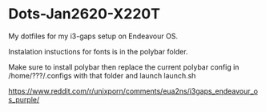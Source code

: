 # Dots-Jan2620-X220T
My dotfiles for my i3-gaps setup on Endeavour OS. 

Instalation instuctions for fonts is in the polybar folder. 

Make sure to install polybar then replace the current polybar config in /home/???/.configs with that folder and launch launch.sh 


https://www.reddit.com/r/unixporn/comments/eua2ns/i3gaps_endeavour_os_purple/
